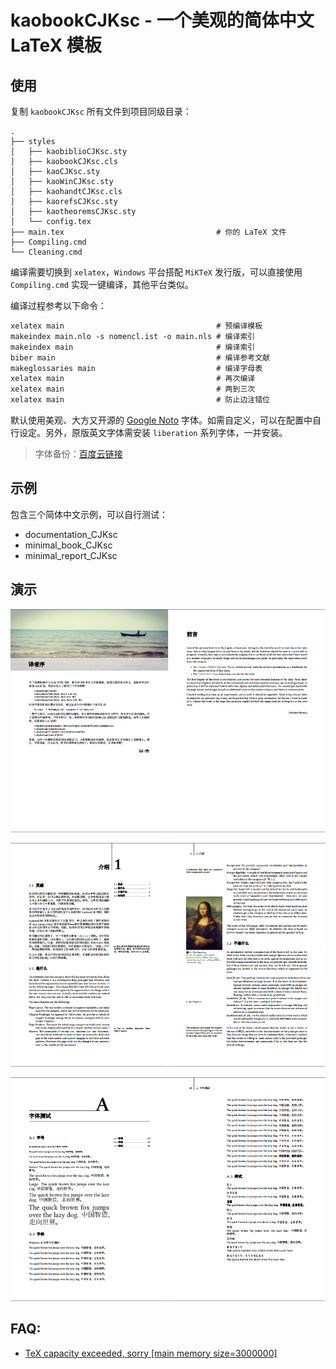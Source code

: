 # kaobookCJKsc - 一个美观的简体中文 LaTeX 模板

## 使用

复制 `kaobookCJKsc` 所有文件到项目同级目录：

```
.
├── styles
│   ├── kaobiblioCJKsc.sty
│   ├── kaobookCJKsc.cls
│   ├── kaoCJKsc.sty
│   ├── kaoWinCJKsc.sty
│   ├── kaohandtCJKsc.cls
│   ├── kaorefsCJKsc.sty
│   ├── kaotheoremsCJKsc.sty
│   └── config.tex
├── main.tex                                  # 你的 LaTeX 文件
├── Compiling.cmd
└── Cleaning.cmd
```

编译需要切换到 `xelatex`，`Windows` 平台搭配 `MiKTeX` 发行版，可以直接使用 `Compiling.cmd` 实现一键编译，其他平台类似。

编译过程参考以下命令：

```latex
xelatex main                                  # 预编译模板
makeindex main.nlo -s nomencl.ist -o main.nls # 编译索引
makeindex main                                # 编译索引
biber main                                    # 编译参考文献
makeglossaries main                           # 编译字母表
xelatex main                                  # 再次编译
xelatex main                                  # 两到三次
xelatex main                                  # 防止边注错位
```

默认使用美观、大方又开源的 [Google Noto](https://github.com/googlefonts/noto-cjk) 字体。如需自定义，可以在配置中自行设定。另外，原版英文字体需安装 `liberation` 系列字体，一并安装。

> 字体备份：[百度云链接](https://pan.baidu.com/s/1r7qphMtlCdT9M3q26cokfA?pwd=uc75)

## 示例

包含三个简体中文示例，可以自行测试：

- documentation_CJKsc
- minimal_book_CJKsc
- minimal_report_CJKsc

## 演示

![pre-doc](kaobookCJKsc/screenshots/pre-doc.png)

![main-doc](kaobookCJKsc/screenshots/main-doc.png)

![post-doc](kaobookCJKsc/screenshots/post-doc.png)

## FAQ:

- [TeX capacity exceeded, sorry [main memory size=3000000]](https://tex.stackexchange.com/a/548335)
